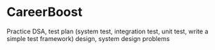 # CareerBoost
Practice DSA, test plan (system test, integration test, unit test, write a simple test framework) design, system design problems
